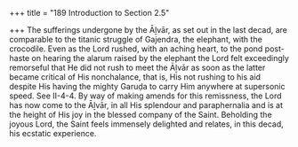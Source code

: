 +++
title = "189 Introduction to Section 2.5"

+++
The sufferings undergone by the Āḻvār, as set out in the last decad, are comparable to the titanic struggle of Gajendra, the elephant, with the crocodile. Even as the Lord rushed, with an aching heart, to the pond post-haste on hearing the alarum raised by the elephant the Lord felt exceedingly remorseful that He did not rush to meet the Āḻvār as soon as the latter became critical of His nonchalance, that is, His not rushing to his aid despite His having the mighty Garuḍa to carry Him anywhere at supersonic speed. See II-4-4. By way of making amends for this remissness, the Lord has now come to the Āḻvār, in all His splendour and paraphernalia and is at the height of His joy in the blessed company of the Saint. Beholding the joyous Lord, the Saint feels immensely delighted and relates, in this decad, his ecstatic experience.


